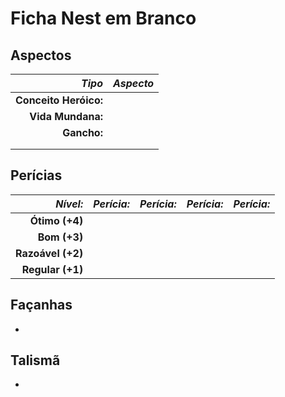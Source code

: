 # Ficha Nest em Branco

## Aspectos

| ***Tipo***            | ***Aspecto*** |
|----------------------:|---------------|
| **Conceito Heróico:** |               | 
| **Vida Mundana:**     |               | 
| **Gancho:**           |               | 
|                       |               |
|                       |               |

## Perícias

| ***Nível:***      | ***Perícia:*** | ***Perícia:*** | ***Perícia:*** | ***Perícia:*** | 
|------------------:|:--------------:|:--------------:|:--------------:|:--------------:|
| **Ótimo (+4)**    |                |                |                |                |
| **Bom (+3)**      |                |                |                |                |
| **Razoável (+2)** |                |                |                |                |
| **Regular (+1)**  |                |                |                |                |

## Façanhas

+ 

## Talismã

+ 
